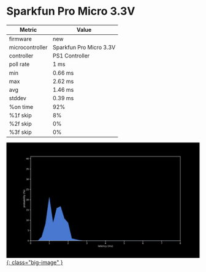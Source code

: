 # Sparkfun Pro Micro 3.3V

| Metric          | Value                   |
| --------------- | ----------------------- |
| firmware        | new                     |
| microcontroller | Sparkfun Pro Micro 3.3V |
| controller      | PS1 Controller          |
| poll rate       | 1 ms                    |
| min             | 0.66 ms                 |
| max             | 2.62 ms                 |
| avg             | 1.46 ms                 |
| stddev          | 0.39 ms                 |
| %on time        | 92%                     |
| %1f skip        | 8%                      |
| %2f skip        | 0%                      |
| %3f skip        | 0%                      |

[![Graph](/assets/images/results/santroller_ps1_micro_3v3.png){: class="big-image" }](/assets/images/results/santroller_ps1_micro_3v3.png)
